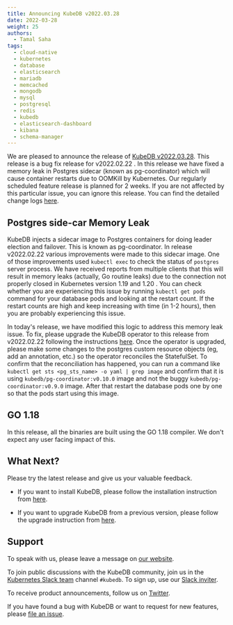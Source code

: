 ```yaml
---
title: Announcing KubeDB v2022.03.28
date: 2022-03-28
weight: 25
authors:
  - Tamal Saha
tags:
  - cloud-native
  - kubernetes
  - database
  - elasticsearch
  - mariadb
  - memcached
  - mongodb
  - mysql
  - postgresql
  - redis
  - kubedb
  - elasticsearch-dashboard
  - kibana
  - schema-manager
---
```


We are pleased to announce the release of [KubeDB v2022.03.28](https://kubedb.com/docs/v2022.03.28/setup/). This release is a bug fix release for v2022.02.22 . In this release we have fixed a memory leak in Postgres sidecar (known as pg-coordinator) which will cause container restarts due to OOMKill by Kubernetes. Our regularly scheduled feature release is planned for 2 weeks. If you are not affected by this particular issue, you can ignore this release. You can find the detailed change logs [here](https://github.com/kubedb/CHANGELOG/blob/master/releases/v2022.03.28/README.md).

## Postgres side-car Memory Leak

KubeDB injects a sidecar image to Postgres containers for doing leader election and failover. This is known as pg-coordinator. In release v2022.02.22 various improvements were made to this sidecar image. One of those improvements used `kubectl exec` to check the status of `postgres` server process. We have received reports from multiple clients that this will result in memory leaks (actually, Go routine leaks) due to the connection not properly closed in Kubernetes version 1.19 and 1.20 . You can check whether you are experiencing this issue by running `kubectl get pods` command for your database pods and looking at the restart count. If the restart counts are high and keep increasing with time (in 1-2 hours), then you are probably experiencing this issue.

In today's release, we have modified this logic to address this memory leak issue. To fix, please upgrade the KubeDB operator to this release from v2022.02.22 following the instructions [here](https://kubedb.com/docs/v2022.03.28/setup/upgrade/). Once the operator is upgraded, please make some changes to the postgres custom resource objects (eg, add an annotation, etc.) so the operator reconciles the StatefulSet. To confirm that the reconciliation has happened, you can run a command like `kubectl get sts <pg_sts_name> -o yaml | grep image` and confirm that it is using `kubedb/pg-coordinator:v0.10.0` image and not the buggy `kubedb/pg-coordinator:v0.9.0` image. After that restart the database pods one by one so that the pods start using this image.

## GO 1.18

In this release, all the binaries are built using the GO 1.18 compiler. We don't expect any user facing impact of this.

## What Next?

Please try the latest release and give us your valuable feedback.

* If you want to install KubeDB, please follow the installation instruction from [here](https://kubedb.com/docs/v2022.03.28/setup).

* If you want to upgrade KubeDB from a previous version, please follow the upgrade instruction from [here](https://kubedb.com/docs/v2022.03.28/setup/upgrade/).

## Support

To speak with us, please leave a message on [our website](https://appscode.com/contact/).

To join public discussions with the KubeDB community, join us in the [Kubernetes Slack team](https://kubernetes.slack.com/messages/C8149MREV/) channel `#kubedb`. To sign up, use our [Slack inviter](http://slack.kubernetes.io/).

To receive product announcements, follow us on [Twitter](https://twitter.com/KubeDB).

If you have found a bug with KubeDB or want to request for new features, please [file an issue](https://github.com/kubedb/project/issues/new).

